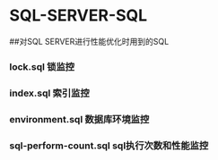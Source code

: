 # SQL-SERVER-SQL
##对SQL SERVER进行性能优化时用到的SQL
### lock.sql 锁监控
### index.sql 索引监控
### environment.sql 数据库环境监控
### sql-perform-count.sql sql执行次数和性能监控
